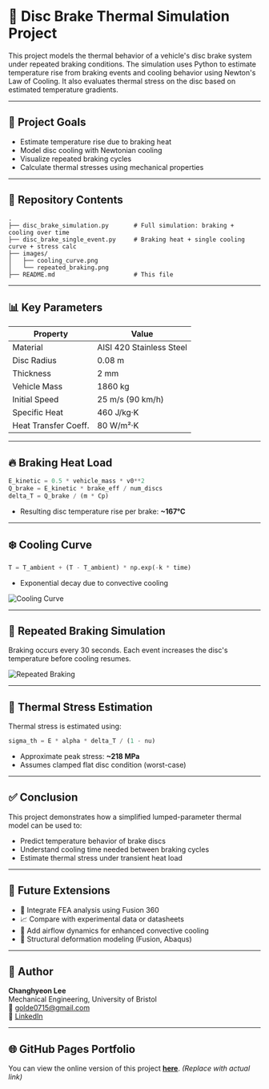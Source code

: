 # 🚗 Disc Brake Thermal Simulation Project

This project models the thermal behavior of a vehicle's disc brake system under repeated braking conditions. The simulation uses Python to estimate temperature rise from braking events and cooling behavior using Newton's Law of Cooling. It also evaluates thermal stress on the disc based on estimated temperature gradients.

---

## 📌 Project Goals

- Estimate temperature rise due to braking heat
- Model disc cooling with Newtonian cooling
- Visualize repeated braking cycles
- Calculate thermal stresses using mechanical properties

---

## 📂 Repository Contents

```
.
├── disc_brake_simulation.py       # Full simulation: braking + cooling over time
├── disc_brake_single_event.py     # Braking heat + single cooling curve + stress calc
├── images/
│   ├── cooling_curve.png
│   └── repeated_braking.png
├── README.md                      # This file
```

---

## 📊 Key Parameters

| Property | Value |
|----------|-------|
| Material | AISI 420 Stainless Steel |
| Disc Radius | 0.08 m |
| Thickness | 2 mm |
| Vehicle Mass | 1860 kg |
| Initial Speed | 25 m/s (90 km/h) |
| Specific Heat | 460 J/kg·K |
| Heat Transfer Coeff. | 80 W/m²·K |

---

## 🔥 Braking Heat Load

```python
E_kinetic = 0.5 * vehicle_mass * v0**2
Q_brake = E_kinetic * brake_eff / num_discs
delta_T = Q_brake / (m * Cp)
```

- Resulting disc temperature rise per brake: **~167°C**

---

## ❄️ Cooling Curve

```python
T = T_ambient + (T - T_ambient) * np.exp(-k * time)
```

- Exponential decay due to convective cooling

![Cooling Curve](Images/Brake_Disc_Cooling_graph.png)


---

## 🔁 Repeated Braking Simulation

Braking occurs every 30 seconds. Each event increases the disc's temperature before cooling resumes.

![Repeated Braking](Images/Brake_Disc_Temperature_Under_Repeated_Braking_Graph.png)

---

## 🧠 Thermal Stress Estimation

Thermal stress is estimated using:

```python
sigma_th = E * alpha * delta_T / (1 - nu)
```

- Approximate peak stress: **~218 MPa**
- Assumes clamped flat disc condition (worst-case)

---

## ✅ Conclusion

This project demonstrates how a simplified lumped-parameter thermal model can be used to:

- Predict temperature behavior of brake discs
- Understand cooling time needed between braking cycles
- Estimate thermal stress under transient heat load

---

## 📘 Future Extensions

- 🔄 Integrate FEA analysis using Fusion 360
- 📈 Compare with experimental data or datasheets
- 💨 Add airflow dynamics for enhanced convective cooling
- 🧱 Structural deformation modeling (Fusion, Abaqus)

---

## 🔗 Author

**Changhyeon Lee**  
Mechanical Engineering, University of Bristol  
📧 golde0715@gmail.com  
🔗 [LinkedIn](https://linkedin.com/in/changhyeon-lee-329685232)

---

## 🌐 GitHub Pages Portfolio
You can view the online version of this project [**here**](https://yourusername.github.io/disc-brake-simulation). *(Replace with actual link)*
